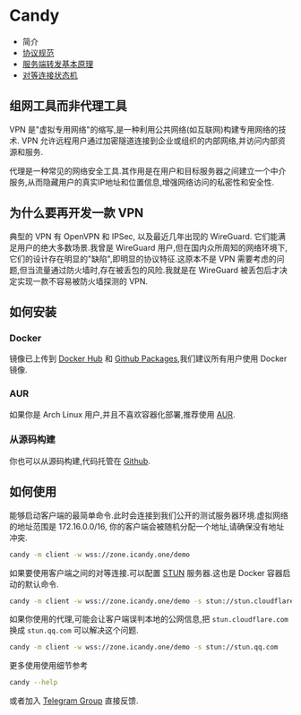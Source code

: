 # Candy

- 简介
- [协议规范](specification.md)
- [服务端转发基本原理](forward.md)
- [对等连接状态机](peer-to-peer.md)

## 组网工具而非代理工具

VPN 是"虚拟专用网络"的缩写,是一种利用公共网络(如互联网)构建专用网络的技术. VPN 允许远程用户通过加密隧道连接到企业或组织的内部网络,并访问内部资源和服务.

代理是一种常见的网络安全工具.其作用是在用户和目标服务器之间建立一个中介服务,从而隐藏用户的真实IP地址和位置信息,增强网络访问的私密性和安全性.

## 为什么要再开发一款 VPN

典型的 VPN 有 OpenVPN 和 IPSec, 以及最近几年出现的 WireGuard. 它们能满足用户的绝大多数场景.我曾是 WireGuard 用户,但在国内众所周知的网络环境下,它们的设计存在明显的"缺陷",即明显的协议特征.这原本不是 VPN 需要考虑的问题,但当流量通过防火墙时,存在被丢包的风险.我就是在 WireGuard 被丢包后才决定实现一款不容易被防火墙探测的 VPN.

## 如何安装

### Docker

镜像已上传到 [Docker Hub](https://hub.docker.com/r/lanthora/candy) 和 [Github Packages](https://github.com/lanthora/candy/pkgs/container/candy),我们建议所有用户使用 Docker 镜像.

### AUR

如果你是 Arch Linux 用户,并且不喜欢容器化部署,推荐使用 [AUR](https://aur.archlinux.org/packages/candy).

### 从源码构建

你也可以从源码构建,代码托管在 [Github](https://github.com/lanthora/candy).

## 如何使用

能够启动客户端的最简单命令.此时会连接到我们公开的测试服务器环境.虚拟网络的地址范围是 172.16.0.0/16, 你的客户端会被随机分配一个地址,请确保没有地址冲突.

```bash
candy -m client -w wss://zone.icandy.one/demo
```

如果要使用客户端之间的对等连接.可以配置 [STUN](https://en.wikipedia.org/wiki/STUN) 服务器.这也是 Docker 容器启动的默认命令.

```bash
candy -m client -w wss://zone.icandy.one/demo -s stun://stun.cloudflare.com
```

如果你使用的代理,可能会让客户端误判本地的公网信息,把 `stun.cloudflare.com` 换成 `stun.qq.com` 可以解决这个问题.

```bash
candy -m client -w wss://zone.icandy.one/demo -s stun://stun.qq.com
```

更多使用使用细节参考

```bash
candy --help
```

或者加入 [Telegram Group](https://t.me/CandyUserGroup) 直接反馈.
